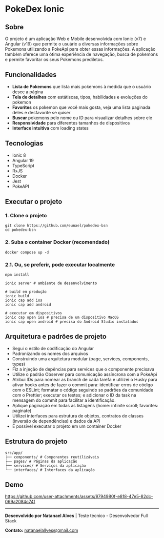 # PokeDex Ionic

## Sobre

O projeto é um aplicação Web e Mobile desenvolvida com Ionic (v7) e Angular (v19) que permite o usuário a diversas informações sobre Pokemons utilizando a PokeApi para obter essas informações. A aplicação também oferece uma ótima experiência de navegação, busca de pokemons e permite favoritar os seus Pokemons prediletos.

## Funcionalidades

- **Lista de Pokemons** que lista mais pokemons à medida que o usuário desce a página
- **Tela de detalhes** com estátiscas, tipos, habilidades e evoluções do pokemon
- **Favorites** os pokemon que você mais gosta, veja uma lista paginada deles e desfavorite se quiser
- **Buscar** pokemons pelo nome ou ID para visualizar detalhes sobre ele
- **Responsividade** para diferentes tamanhos de dispositivos
- **Interface intuitiva** com loading states

## Tecnologias

- Ionic 8
- Angular 19
- TypeScript
- RxJS
- Docker
- Jest
- PokeAPI

## Executar o projeto

### 1. Clone o projeto
```
git clone https://github.com/eunael/pokedex-bsn
cd pokedex-bsn
```

### 2. Suba o container Docker (recomendado)
```
docker compose up -d
```

### 2.1. Ou, se preferir, pode executar localmente
```
npm install

ionic server # ambiente de desenvolvimento

# build em produção
ionic build
ionic cap add ios
ionic cap add android

# executar em dispositivos
ionic cap open ios # precisa de um dispositivo MacOS
ionic cap open android # precisa do Android Studio instalados
```

## Arquitetura e padrões de projeto

- Segui o estilo de codificação do Angular
- Padronizando os nomes dos arquivos
- Construindo uma arquitetura modular (page, services, components, types)
- Fiz a injeção de depências para services que o componente precisava
- Utilize o padrão Observer para comunicação assíncrona com a PokeApi
- Atribui IDs para nomear as branch de cada tarefa e utilizei o Husky para ativar hooks antes de fazer o commit para: identificar erros de código com o ESLint; formatar o código seguindo so padrões da comunidade com o Prettier; executar os testes; e adicionar o ID da task na mensagem do commit para facilitar a identificação.
- Aplique paginação em todas as listagens (home: infinite scroll; favorites: paginate)
- Utilizei interfaces para estrutura de objetos, contratos de classes (inversão de dependências) e dados da API
- É possível executar o projeto em um container Docker

## Estrutura do projeto

```
src/app/
├── components/ # Componentes reutilizáveis
├── pages/ # Páginas da aplicação
├── services/ # Serviços da aplicação
└── interfaces/ # Interfaces da aplicação
```

## Demo

https://github.com/user-attachments/assets/9794980f-e818-47e5-82dc-069a2084c741

---
**Desenvolvido por Natanael Alves** | Teste técnico - Desenvolvedor Full Stack

**Contato:** natanaelallves@gmail.com
